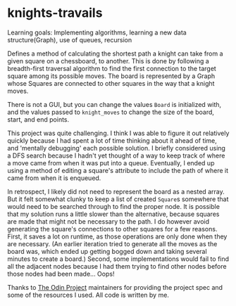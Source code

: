 # knights-travails

Learning goals: Implementing algorithms, learning a new data structure(Graph), use of queues, recursion

Defines a method of calculating the shortest path a knight can take from a given square on a chessboard, to another. This is done by following a breadth-first traversal algorithm to find the first connection to the target square among its possible moves. The board is represented by a Graph whose Squares are connected to other squares in the way that a knight moves.

There is not a GUI, but you can change the values `Board` is initialized with, and the values passed to `knight_moves` to change the size of the board, start, and end points.

This project was quite challenging. I think I was able to figure it out relatively quickly because I had spent a lot of time thinking about it ahead of time, and 'mentally debugging' each possible solution. I briefly considered using a DFS search because I hadn't yet thought of a way to keep track of where a move came from when it was put into a queue. Eventually, I ended up using a method of editing a square's attribute to include the path of where it came from when it is enqueued. 

In retrospect, I likely did not need to represent the board as a nested array. But it felt somewhat clunky to keep a list of created `Square`s somewhere that would need to be searched through to find the proper node. It is possible that my solution runs a little slower than the alternative, because squares are made that might not be necessary to the path. I do however avoid generating the square's connections to other squares for a few reasons. First, it saves a lot on runtime, as those operations are only done when they are necessary. (An earlier iteration tried to generate all the moves as the board was, which ended up getting bogged down and taking several minutes to create a board.) Second, some implementations would fail to find all the adjacent nodes because I had them trying to find other nodes before those nodes had been made... Oops!

Thanks to [The Odin Project](https://www.theodinproject.com/home/) maintainers for providing the project spec and some of the resources I used. All code is written by me.
